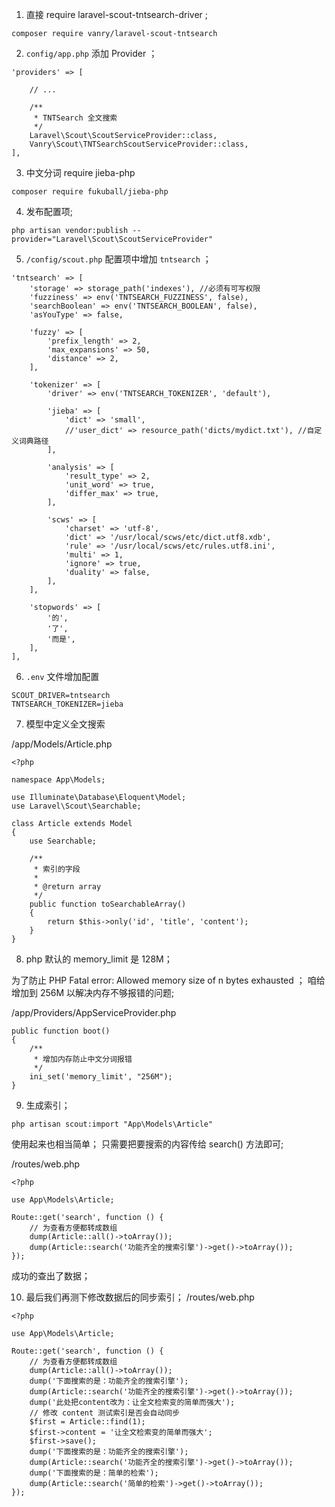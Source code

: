 1. 直接 require laravel-scout-tntsearch-driver ;
```
composer require vanry/laravel-scout-tntsearch
```

2. `config/app.php` 添加 Provider ；
```
'providers' => [

    // ...

    /**
     * TNTSearch 全文搜索
     */
    Laravel\Scout\ScoutServiceProvider::class,
    Vanry\Scout\TNTSearchScoutServiceProvider::class,
],
```
3. 中文分词 require jieba-php
```
composer require fukuball/jieba-php
```
4. 发布配置项;
```
php artisan vendor:publish --provider="Laravel\Scout\ScoutServiceProvider"
```

5. `/config/scout.php` 配置项中增加 `tntsearch` ；

```
'tntsearch' => [
    'storage' => storage_path('indexes'), //必须有可写权限
    'fuzziness' => env('TNTSEARCH_FUZZINESS', false),
    'searchBoolean' => env('TNTSEARCH_BOOLEAN', false),
    'asYouType' => false,

    'fuzzy' => [
        'prefix_length' => 2,
        'max_expansions' => 50,
        'distance' => 2,
    ],

    'tokenizer' => [
        'driver' => env('TNTSEARCH_TOKENIZER', 'default'),

        'jieba' => [
            'dict' => 'small',
            //'user_dict' => resource_path('dicts/mydict.txt'), //自定义词典路径
        ],

        'analysis' => [
            'result_type' => 2,
            'unit_word' => true,
            'differ_max' => true,
        ],

        'scws' => [
            'charset' => 'utf-8',
            'dict' => '/usr/local/scws/etc/dict.utf8.xdb',
            'rule' => '/usr/local/scws/etc/rules.utf8.ini',
            'multi' => 1,
            'ignore' => true,
            'duality' => false,
        ],
    ],

    'stopwords' => [
        '的',
        '了',
        '而是',
    ],
],
```
6. `.env` 文件增加配置

```
SCOUT_DRIVER=tntsearch
TNTSEARCH_TOKENIZER=jieba
```
7. 模型中定义全文搜索 

/app/Models/Article.php
```
<?php

namespace App\Models;

use Illuminate\Database\Eloquent\Model;
use Laravel\Scout\Searchable;

class Article extends Model
{
    use Searchable;

    /**
     * 索引的字段
     *
     * @return array
     */
    public function toSearchableArray()
    {
        return $this->only('id', 'title', 'content');
    }
}
```
8. php 默认的 memory_limit 是 128M；

为了防止 PHP Fatal error: Allowed memory size of n bytes exhausted ；
咱给增加到 256M 以解决内存不够报错的问题;

/app/Providers/AppServiceProvider.php
```
public function boot()
{
    /**
     * 增加内存防止中文分词报错
     */
    ini_set('memory_limit', "256M");
}
```
9. 生成索引；
```
php artisan scout:import "App\Models\Article"
```
使用起来也相当简单；
只需要把要搜索的内容传给 search() 方法即可;

/routes/web.php
```
<?php

use App\Models\Article;

Route::get('search', function () {
    // 为查看方便都转成数组
    dump(Article::all()->toArray());
    dump(Article::search('功能齐全的搜索引擎')->get()->toArray());
});
```

成功的查出了数据；

10. 最后我们再测下修改数据后的同步索引；
/routes/web.php
```
<?php

use App\Models\Article;

Route::get('search', function () {
    // 为查看方便都转成数组
    dump(Article::all()->toArray());
    dump('下面搜索的是：功能齐全的搜索引擎');
    dump(Article::search('功能齐全的搜索引擎')->get()->toArray());
    dump('此处把content改为：让全文检索变的简单而强大');
    // 修改 content 测试索引是否会自动同步
    $first = Article::find(1);
    $first->content = '让全文检索变的简单而强大';
    $first->save();
    dump('下面搜索的是：功能齐全的搜索引擎');
    dump(Article::search('功能齐全的搜索引擎')->get()->toArray());
    dump('下面搜索的是：简单的检索');
    dump(Article::search('简单的检索')->get()->toArray());
});
```
